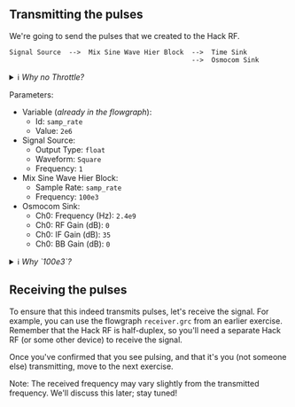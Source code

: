 ## Transmitting the pulses

We're going to send the pulses that we created to the Hack RF. 

```
Signal Source  -->  Mix Sine Wave Hier Block  -->  Time Sink 
                                              -->  Osmocom Sink
```

<details><summary> ℹ️ <i>Why no Throttle?</i> </summary>

> ```
> You should usually use a Throttle if you're doing a pure simulation (as we were doing before),
> but you usually don't use a Throttle if you are working with audio hardware or SDR hardware (as we are doing now).  
> 
> When working with hardware, the hardware provides the needed throttling to avoid maxing out the CPU.   
> 
> When doing a pure simulation, GNU radio will run the blocks as quickly as possible unless
> it is told to slow down (hence the need for a Throttle).
> ```

</details>

Parameters:

- Variable (_already in the flowgraph_):
  - Id: `samp_rate`
  - Value: `2e6`
- Signal Source:
  - Output Type: `float`
  - Waveform: `Square`
  - Frequency: `1`
- Mix Sine Wave Hier Block:
  - Sample Rate: `samp_rate`
  - Frequency: `100e3`
- Osmocom Sink:
  - Ch0: Frequency (Hz): `2.4e9`
  - Ch0: RF Gain (dB): `0`
  - Ch0: IF Gain (dB): `35`
  - Ch0: BB Gain (dB): `0`

<details><summary> ℹ️ <i>Why `100e3`?</i> </summary>
  To answer this question, try different numbers between `0` and `900e3`. You'll see that small frequencies are difficult to distinguish from the DC spike. Ask an instructor if this isn't clear.
</details>

## Receiving the pulses

To ensure that this indeed transmits pulses, let's receive the signal. For example, you can use the flowgraph `receiver.grc` from an earlier exercise. Remember that the Hack RF is half-duplex, so you'll need a separate Hack RF (or some other device) to receive the signal.

Once you've confirmed that you see pulsing, and that it's you (not someone else) transmitting, move to the next exercise.

Note: The received frequency may vary slightly from the transmitted frequency. We'll discuss this later; stay tuned!
